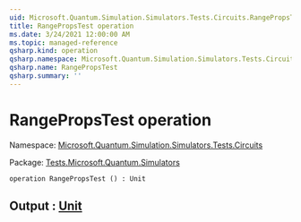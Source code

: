 ```yaml
---
uid: Microsoft.Quantum.Simulation.Simulators.Tests.Circuits.RangePropsTest
title: RangePropsTest operation
ms.date: 3/24/2021 12:00:00 AM
ms.topic: managed-reference
qsharp.kind: operation
qsharp.namespace: Microsoft.Quantum.Simulation.Simulators.Tests.Circuits
qsharp.name: RangePropsTest
qsharp.summary: ''
---
```


# RangePropsTest operation

Namespace: [Microsoft.Quantum.Simulation.Simulators.Tests.Circuits](xref:Microsoft.Quantum.Simulation.Simulators.Tests.Circuits)

Package: [Tests.Microsoft.Quantum.Simulators](https://nuget.org/packages/Tests.Microsoft.Quantum.Simulators)




```qsharp
operation RangePropsTest () : Unit
```


## Output : [Unit](xref:microsoft.quantum.lang-ref.unit)

